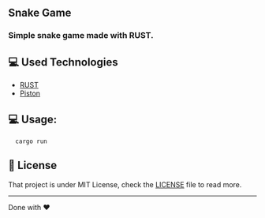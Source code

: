 ## Snake Game 
### Simple snake game made with RUST.

## :computer: Used Technologies

- [RUST](https://www.rust-lang.org/)
- [Piston](https://www.piston.rs/)

## :computer: Usage:

```
  cargo run
```

## :page_with_curl: License

That project is under MIT License, check the [LICENSE](LICENSE.md) file to read more.

---

Done with :heart: